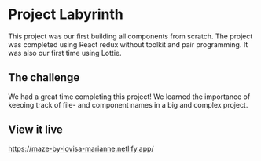 # Project Labyrinth

This project was our first building all components from scratch. The project was completed using React redux without toolkit and pair programming. It was also our first time using Lottie.

## The challenge

We had a great time completing this project!
We learned the importance of keeoing track of file- and component names in a
big and complex project.

## View it live

https://maze-by-lovisa-marianne.netlify.app/
